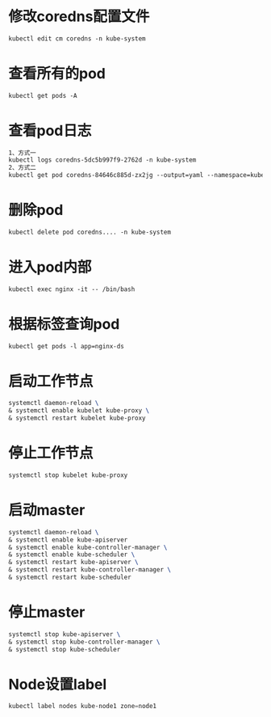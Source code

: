 # 修改coredns配置文件
```tex
kubectl edit cm coredns -n kube-system
```



# 查看所有的pod
```tex
kubectl get pods -A
```



# 查看pod日志
```tex
1、方式一
kubectl logs coredns-5dc5b997f9-2762d -n kube-system
2、方式二
kubectl get pod coredns-84646c885d-zx2jg --output=yaml --namespace=kube-system
```



# 删除pod
```tex
kubectl delete pod coredns.... -n kube-system
```



# 进入pod内部
```tex
kubectl exec nginx -it -- /bin/bash
```



# 根据标签查询pod
```tex
kubectl get pods -l app=nginx-ds
```



# 启动工作节点
```tex
systemctl daemon-reload \
& systemctl enable kubelet kube-proxy \
& systemctl restart kubelet kube-proxy
```


# 停止工作节点
```tex
systemctl stop kubelet kube-proxy
```



# 启动master
```tex
systemctl daemon-reload \
& systemctl enable kube-apiserver 
& systemctl enable kube-controller-manager \ 
& systemctl enable kube-scheduler \
& systemctl restart kube-apiserver \
& systemctl restart kube-controller-manager \
& systemctl restart kube-scheduler
```


# 停止master
```tex
systemctl stop kube-apiserver \
& systemctl stop kube-controller-manager \
& systemctl stop kube-scheduler
```

# Node设置label

```powershell
kubectl label nodes kube-node1 zone=node1
```

